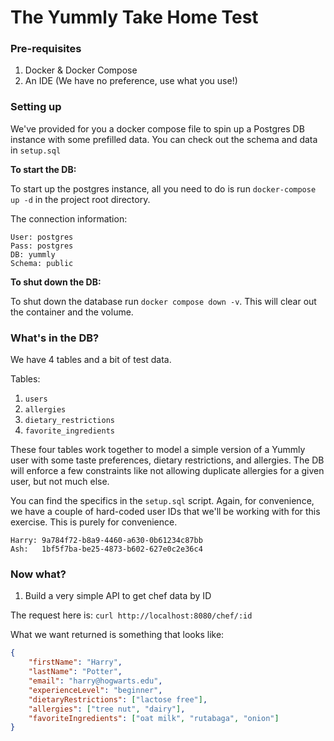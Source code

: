 # The Yummly Take Home Test

### Pre-requisites

1. Docker & Docker Compose
2. An IDE (We have no preference, use what you use!)


### Setting up

We've provided for you a docker compose file to spin up a Postgres DB instance with some prefilled data.
You can check out the schema and data in `setup.sql`

__To start the DB:__

To start up the postgres instance, all you need to do is run `docker-compose up -d` in the 
project root directory.

The connection information:
```
User: postgres
Pass: postgres
DB: yummly
Schema: public
```

__To shut down the DB:__

To shut down the database run `docker compose down -v`. This will clear out the container and the volume.

### What's in the DB?

We have 4 tables and a bit of test data.

Tables:
1. `users`
2. `allergies`
3. `dietary_restrictions`
4. `favorite_ingredients`

These four tables work together to model a simple version of a Yummly user with some taste preferences,
dietary restrictions, and allergies. The DB will enforce a few constraints like not allowing duplicate
allergies for a given user, but not much else.

You can find the specifics in the `setup.sql` script. Again, for convenience, we have a couple of hard-coded
user IDs that we'll be working with for this exercise. This is purely for convenience.

```
Harry: 9a784f72-b8a9-4460-a630-0b61234c87bb
Ash:   1bf5f7ba-be25-4873-b602-627e0c2e36c4
```

### Now what?

1. Build a very simple API to get chef data by ID

The request here is: `curl http://localhost:8080/chef/:id`

What we want returned is something that looks like:

```json
{
    "firstName": "Harry",
    "lastName": "Potter",
    "email": "harry@hogwarts.edu",
    "experienceLevel": "beginner",
    "dietaryRestrictions": ["lactose free"],
    "allergies": ["tree nut", "dairy"],
    "favoriteIngredients": ["oat milk", "rutabaga", "onion"]
}
```